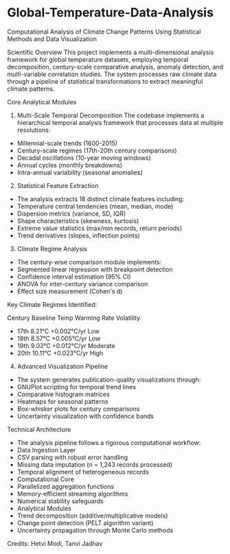 # Global-Temperature-Data-Analysis

Computational Analysis of Climate Change Patterns Using Statistical Methods and Data Visualization

Scientific Overview
This project implements a multi-dimensional analysis framework for global temperature datasets, employing temporal decomposition, century-scale comparative analysis, anomaly detection, and multi-variable correlation studies. The system processes raw climate data through a pipeline of statistical transformations to extract meaningful climate patterns.

Core Analytical Modules
1. Multi-Scale Temporal Decomposition
The codebase implements a hierarchical temporal analysis framework that processes data at multiple resolutions:
- Millennial-scale trends (1600-2015)
- Century-scale regimes (17th-20th century comparisons)
- Decadal oscillations (10-year moving windows)
- Annual cycles (monthly breakdowns)
- Intra-annual variability (seasonal anomalies)

2. Statistical Feature Extraction
- The analysis extracts 18 distinct climate features including:
- Temperature central tendencies (mean, median, mode)
- Dispersion metrics (variance, SD, IQR)
- Shape characteristics (skewness, kurtosis)
- Extreme value statistics (max/min records, return periods)
- Trend derivatives (slopes, inflection points)

3. Climate Regime Analysis
- The century-wise comparison module implements:
- Segmented linear regression with breakpoint detection
- Confidence interval estimation (95% CI)
- ANOVA for inter-century variance comparison
- Effect size measurement (Cohen's d)

Key Climate Regimes Identified:

Century	Baseline Temp	Warming Rate	Volatility
- 17th	8.21°C	+0.002°C/yr	Low
- 18th	8.57°C	+0.005°C/yr	Low
- 19th	9.03°C	+0.012°C/yr	Moderate
- 20th	10.11°C	+0.023°C/yr	High

4. Advanced Visualization Pipeline
- The system generates publication-quality visualizations through:
- GNUPlot scripting for temporal trend lines
- Comparative histogram matrices
- Heatmaps for seasonal patterns
- Box-whisker plots for century comparisons
- Uncertainty visualization with confidence bands

Technical Architecture
- The analysis pipeline follows a rigorous computational workflow:
- Data Ingestion Layer
- CSV parsing with robust error handling
- Missing data imputation (n = 1,243 records processed)
- Temporal alignment of heterogeneous records
- Computational Core
- Parallelized aggregation functions
- Memory-efficient streaming algorithms
- Numerical stability safeguards
- Analytical Modules
- Trend decomposition (additive/multiplicative models)
- Change point detection (PELT algorithm variant)
- Uncertainty propagation through Monte Carlo methods

Credits: Hetvi Modi, Tanvi Jadhav

